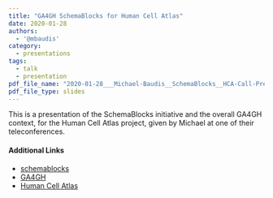 ```yaml
---
title: "GA4GH SchemaBlocks for Human Cell Atlas"
date: 2020-01-28
authors:
  - '@mbaudis'
category:
  - presentations
tags:
  - talk
  - presentation
pdf_file_name: "2020-01-28___Michael-Baudis__SchemaBlocks__HCA-Call-Presentation.pdf"
pdf_file_type: slides
---
```




This is a presentation of the SchemaBlocks initiative and the overall GA4GH
context, for the Human Cell Atlas project, given by Michael at one of their
teleconferences.


#### Additional Links

* [schemablocks](http://schemablocks.org)
* [GA4GH](http://ga4gh.org)
* [Human Cell Atlas](https://www.humancellatlas.org)

